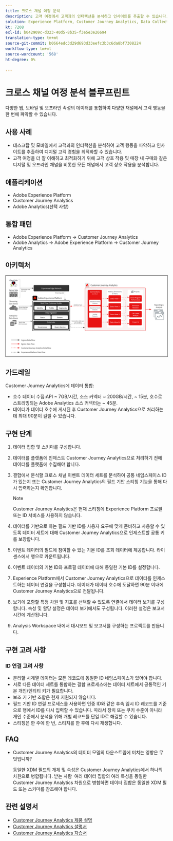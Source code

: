 ```yaml
---
title: 크로스 채널 여정 분석
description: 고객 여정에서 고객과의 인터랙션을 분석하고 인사이트를 추출할 수 있습니다.
solution: Experience Platform, Customer Journey Analytics, Data Collection
kt: 7208
exl-id: b042909c-d323-40d5-8b35-f3e5e3e26694
translation-type: tm+mt
source-git-commit: b0664edc3d29d693d33eefc3b3c6da8bf7308224
workflow-type: tm+mt
source-wordcount: '568'
ht-degree: 0%

---
```


# 크로스 채널 여정 분석 블루프린트

다양한 웹, 모바일 및 오프라인 속성의 데이터를 통합하여 다양한 채널에서 고객 행동을 한 번에 파악할 수 있습니다.

## 사용 사례

* 데스크탑 및 모바일에서 고객과의 인터랙션을 분석하여 고객 행동을 파악하고 인사이트를 추출하여 디지털 고객 경험을 최적화할 수 있습니다.
* 고객 여정을 더 잘 이해하고 최적화하기 위해 고객 상호 작용 및 매장 내 구매와 같은 디지털 및 오프라인 채널을 비롯한 모든 채널에서 고객 상호 작용을 분석합니다. 

## 애플리케이션

* Adobe Experience Platform
* Customer Journey Analytics
* Adobe Analytics(선택 사항)

## 통합 패턴

* Adobe Experience Platform → Customer Journey Analytics
* Adobe Analytics → Adobe Experience Platform → Customer Journey Analytics

## 아키텍처

<img src="assets/CJA.svg" alt="Customer Journey Analytics 청사진을 위한 참조 아키텍처" style="border:1px solid #4a4a4a" />

## 가드레일

Customer Journey Analytics에 데이터 통합:

* 호수 데이터 수집:API ~ 7GB/시간, 소스 커넥터 ~ 200GB/시간, ~ 15분, 호수로 스트리밍되는 Adobe Analytics 소스 커넥터는 ~ 45분.
* 데이터가 데이터 호수에 게시된 후 Customer Journey Analytics으로 처리하는 데 최대 90분이 걸릴 수 있습니다.

## 구현 단계

1. 데이터 집합 및 스키마를 구성합니다.
1. 데이터를 플랫폼에 인제스트
Customer Journey Analytics으로 처리하기 전에 데이터를 플랫폼에 수집해야 합니다.
1. 결합에서 분석할 크로스 채널 이벤트 데이터 세트를 분석하여 공통 네임스페이스 ID가 있는지 또는 Customer Journey Analytics의 필드 기반 스티칭 기능을 통해 다시 입력하는지 확인합니다. 

   >[!NOTE]
   >
   >Customer Journey Analytics은 현재 스티칭에 Experience Platform 프로필 또는 ID 서비스를 사용하지 않습니다.

1. 데이터를 기반으로 하는 필드 기반 ID를 사용자 요구에 맞게 준비하고 사용할 수 있도록 데이터 세트에 대해 Customer Journey Analytics으로 인제스트할 공통 키를 보장합니다.
1. 이벤트 데이터의 필드에 참여할 수 있는 기본 ID를 조회 데이터에 제공합니다. 라이센스에서 행으로 카운트됩니다.
1. 이벤트 데이터의 기본 ID와 프로필 데이터에 대해 동일한 기본 ID를 설정합니다.
1. Experience Platform에서 Customer Journey Analytics으로 데이터를 인제스트하는 데이터 연결을 구성합니다. 데이터가 데이터 호수에 도달하면 90분 이내에 Customer Journey Analytics으로 전달됩니다.
1. 보기에 포함할 특정 차원 및 지표를 선택할 수 있도록 연결에서 데이터 보기를 구성합니다. 속성 및 할당 설정은 데이터 보기에서도 구성됩니다. 이러한 설정은 보고서 시간에 계산됩니다.
1. Analysis Workspace 내에서 대시보드 및 보고서를 구성하는 프로젝트를 만듭니다.

## 구현 고려 사항

### ID 연결 고려 사항

* 분리할 시계열 데이터는 모든 레코드에 동일한 ID 네임스페이스가 있어야 합니다.
* 서로 다른 데이터 세트를 통합하는 결합 프로세스에는 데이터 세트에서 공통적인 기본 개인/엔티티 키가 필요합니다.
* 보조 키 기반 조합은 현재 지원되지 않습니다.
* 필드 기반 ID 연결 프로세스를 사용하면 인증 ID와 같은 후속 임시 ID 레코드를 기준으로 행에서 ID를 다시 입력할 수 있습니다. 따라서 장치 또는 쿠키 수준이 아니라 개인 수준에서 분석을 위해 개별 레코드를 단일 ID로 해결할 수 있습니다.
* 스티칭은 한 주에 한 번, 스티치를 한 후에 다시 재생합니다.

## FAQ

* Customer Journey Analytics의 데이터 모델의 다운스트림에 미치는 영향은 무엇입니까?

   동일한 XDM 필드의 개체 및 속성은 Customer Journey Analytics에서 하나의 차원으로 병합됩니다. 받는 사람  여러 데이터 집합의 여러 특성을 동일한 Customer Journey Analytics 차원으로 병합하면 데이터 집합은 동일한 XDM 필드 또는 스키마를 참조해야 합니다.

## 관련 설명서

* [Customer Journey Analytics 제품 설명](https://helpx.adobe.com/legal/product-descriptions/customer-journey-analytics.html)
* [Customer Journey Analytics 설명서](https://experienceleague.adobe.com/docs/customer-journey-analytics.html)
* [Customer Journey Analytics 자습서](https://experienceleague.adobe.com/docs/customer-journey-analytics-learn/tutorials/overview.html)
